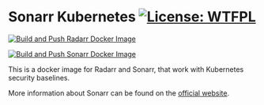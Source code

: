 # Sonarr Kubernetes [![License: WTFPL](https://img.shields.io/badge/License-WTFPL-brightgreen.svg)](http://www.wtfpl.net/about/)

[![Build and Push Radarr Docker Image](https://github.com/justereseau/Servarr/actions/workflows/Radarr.yml/badge.svg)](https://github.com/justereseau/Servarr/actions/workflows/Radarr.yml)

[![Build and Push Sonarr Docker Image](https://github.com/justereseau/Servarr/actions/workflows/Sonarr.yml/badge.svg)](https://github.com/justereseau/Servarr/actions/workflows/Sonarr.yml)

This is a docker image for Radarr and Sonarr, that work with Kubernetes security baselines.

More information about Sonarr can be found on the [official website](https://github.com/Sonarr/Sonarr).
